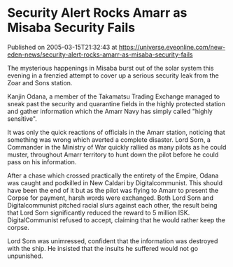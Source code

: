 # Security Alert Rocks Amarr as Misaba Security Fails
Published on 2005-03-15T21:32:43 at https://universe.eveonline.com/new-eden-news/security-alert-rocks-amarr-as-misaba-security-fails

The mysterious happenings in Misaba burst out of the solar system this evening in a frenzied attempt to cover up a serious security leak from the Zoar and Sons station.   
  
Kanjin Odana, a member of the Takamatsu Trading Exchange managed to sneak past the security and quarantine fields in the highly protected station and gather information which the Amarr Navy has simply called "highly sensitive".   
  
It was only the quick reactions of officials in the Amarr station, noticing that something was wrong which averted a complete disaster. Lord Sorn, a Commander in the Ministry of War quickly rallied as many pilots as he could muster, throughout Amarr territory to hunt down the pilot before he could pass on his information.   
  
After a chase which crossed practically the entirety of the Empire, Odana was caught and podkilled in New Caldari by Digitalcommunist. This should have been the end of it but as the pilot was flying to Amarr to present the Corpse for payment, harsh words were exchanged. Both Lord Sorn and Digitalcommunist pitched racial slurs against each other, the result being that Lord Sorn significantly reduced the reward to 5 million ISK. DigitalCommunist refused to accept, claiming that he would rather keep the corpse.   
  
Lord Sorn was unimressed, confident that the information was destroyed with the ship. He insisted that the insults he suffered would not go unpunished.

